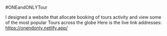 #ONEandONLYTour

I designed a website that allocate booking of tours activity and view some of the most popular Tours across the globe Here is the live link addresses: https://onendonly.netlify.app/
